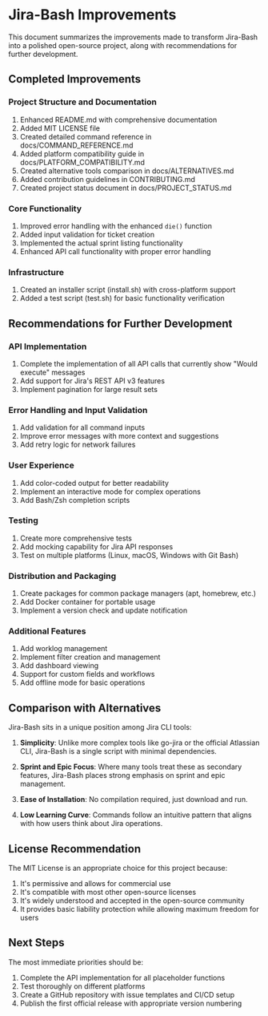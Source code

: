 # Jira-Bash Improvements

This document summarizes the improvements made to transform Jira-Bash into a polished open-source project, along with recommendations for further development.

## Completed Improvements

### Project Structure and Documentation
1. Enhanced README.md with comprehensive documentation
2. Added MIT LICENSE file
3. Created detailed command reference in docs/COMMAND_REFERENCE.md
4. Added platform compatibility guide in docs/PLATFORM_COMPATIBILITY.md
5. Created alternative tools comparison in docs/ALTERNATIVES.md
6. Added contribution guidelines in CONTRIBUTING.md
7. Created project status document in docs/PROJECT_STATUS.md

### Core Functionality
1. Improved error handling with the enhanced `die()` function
2. Added input validation for ticket creation
3. Implemented the actual sprint listing functionality
4. Enhanced API call functionality with proper error handling

### Infrastructure
1. Created an installer script (install.sh) with cross-platform support
2. Added a test script (test.sh) for basic functionality verification

## Recommendations for Further Development

### API Implementation
1. Complete the implementation of all API calls that currently show "Would execute" messages
2. Add support for Jira's REST API v3 features
3. Implement pagination for large result sets

### Error Handling and Input Validation
1. Add validation for all command inputs
2. Improve error messages with more context and suggestions
3. Add retry logic for network failures

### User Experience
1. Add color-coded output for better readability
2. Implement an interactive mode for complex operations
3. Add Bash/Zsh completion scripts

### Testing
1. Create more comprehensive tests
2. Add mocking capability for Jira API responses
3. Test on multiple platforms (Linux, macOS, Windows with Git Bash)

### Distribution and Packaging
1. Create packages for common package managers (apt, homebrew, etc.)
2. Add Docker container for portable usage
3. Implement a version check and update notification

### Additional Features
1. Add worklog management
2. Implement filter creation and management
3. Add dashboard viewing
4. Support for custom fields and workflows
5. Add offline mode for basic operations

## Comparison with Alternatives

Jira-Bash sits in a unique position among Jira CLI tools:

1. **Simplicity**: Unlike more complex tools like go-jira or the official Atlassian CLI, Jira-Bash is a single script with minimal dependencies.

2. **Sprint and Epic Focus**: Where many tools treat these as secondary features, Jira-Bash places strong emphasis on sprint and epic management.

3. **Ease of Installation**: No compilation required, just download and run.

4. **Low Learning Curve**: Commands follow an intuitive pattern that aligns with how users think about Jira operations.

## License Recommendation

The MIT License is an appropriate choice for this project because:

1. It's permissive and allows for commercial use
2. It's compatible with most other open-source licenses
3. It's widely understood and accepted in the open-source community
4. It provides basic liability protection while allowing maximum freedom for users

## Next Steps

The most immediate priorities should be:

1. Complete the API implementation for all placeholder functions
2. Test thoroughly on different platforms
3. Create a GitHub repository with issue templates and CI/CD setup
4. Publish the first official release with appropriate version numbering